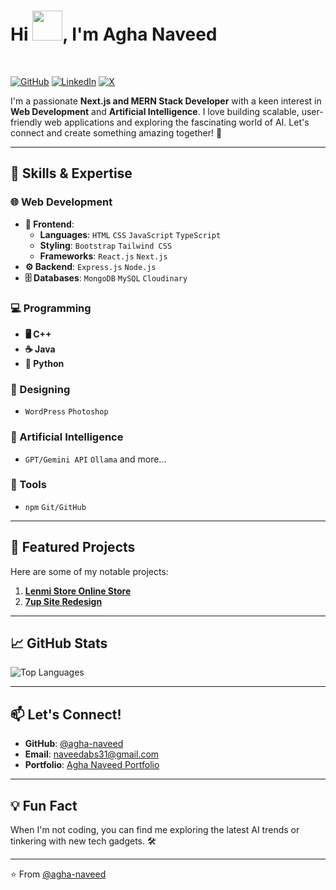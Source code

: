 <h1>
 Hi
 <img src="https://media.tenor.com/0WkmuOC_W00AAAAi/waving-pikachu.gif" width="48px" />, I'm Agha Naveed
</h1>
<br />

[![GitHub](https://img.shields.io/badge/GitHub-@agha--naveed-181717?style=flat&logo=github)](https://github.com/agha-naveed)
[![LinkedIn](https://img.shields.io/badge/LinkedIn-Syed%20Naveed%20Abbas-blue?style=flat&logo=linkedin)](https://www.linkedin.com/in/agha-naveed/)
[![X](https://img.shields.io/badge/X-Agha%20Naveed-1DA1F2?style=flat&logo=twitter)](https://x.com/naveed_kazmi31)

I'm a passionate **Next.js and MERN Stack Developer** with a keen interest in **Web Development** and **Artificial Intelligence**. I love building scalable, user-friendly web applications and exploring the fascinating world of AI. Let's connect and create something amazing together! 🚀

---

## 🚀 Skills & Expertise

### **🌐 Web Development**
- **🎨 Frontend**:
  - **Languages**: `HTML` `CSS` `JavaScript` `TypeScript`
  - **Styling**: `Bootstrap` `Tailwind CSS`
  - **Frameworks**: `React.js` `Next.js`
- **⚙️ Backend**: `Express.js` `Node.js`
- **🗄️ Databases**: `MongoDB` `MySQL` `Cloudinary`

### **💻 Programming**
- **🖥️ C++**
- **☕ Java**
- **🐍 Python**

### **🎨 Designing**
- `WordPress` `Photoshop`

### **🤖 Artificial Intelligence**
- `GPT/Gemini API` `Ollama` and more...

### **🔧 Tools**
- `npm` `Git/GitHub`

---

## 🌟 Featured Projects

Here are some of my notable projects:

1. **[Lenmi Store Online Store](https://lenmi-store.vercel.app)**
2. **[7up Site Redesign](https://7up-site-redesign.vercel.app)**
---

## 📈 GitHub Stats
![Top Languages](https://github-readme-stats.vercel.app/api/top-langs/?username=agha-naveed&layout=compact&theme=radical)

---

## 📫 Let's Connect!

- **GitHub**: [@agha-naveed](https://github.com/agha-naveed)
- **Email**: [naveedabs31@gmail.com](mailto:naveedabs31@gmail.com)
- **Portfolio**: [Agha Naveed Portfolio](https://agha-naveed.vercel.app)

---

## 💡 Fun Fact

When I'm not coding, you can find me exploring the latest AI trends or tinkering with new tech gadgets. 🛠️

---

⭐️ From [@agha-naveed](https://github.com/agha-naveed)
